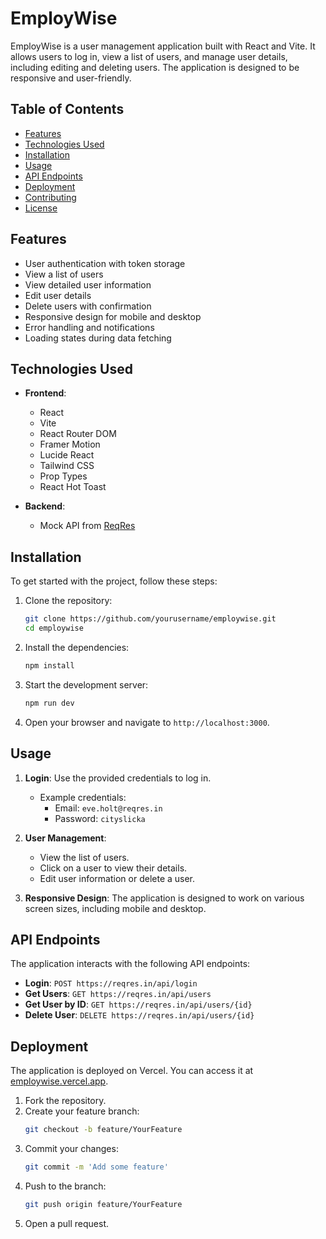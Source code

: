 # EmployWise

EmployWise is a user management application built with React and Vite. It allows users to log in, view a list of users, and manage user details, including editing and deleting users. The application is designed to be responsive and user-friendly.

## Table of Contents

- [Features](#features)
- [Technologies Used](#technologies-used)
- [Installation](#installation)
- [Usage](#usage)
- [API Endpoints](#api-endpoints)
- [Deployment](#deployment)
- [Contributing](#contributing)
- [License](#license)

## Features

- User authentication with token storage
- View a list of users
- View detailed user information
- Edit user details
- Delete users with confirmation
- Responsive design for mobile and desktop
- Error handling and notifications
- Loading states during data fetching

## Technologies Used

- **Frontend**: 
  - React
  - Vite
  - React Router DOM
  - Framer Motion
  - Lucide React
  - Tailwind CSS
  - Prop Types
  - React Hot Toast

- **Backend**: 
  - Mock API from [ReqRes](https://reqres.in)

## Installation

To get started with the project, follow these steps:

1. Clone the repository:
   ```bash
   git clone https://github.com/yourusername/employwise.git
   cd employwise
   ```

2. Install the dependencies:
   ```bash
   npm install
   ```

3. Start the development server:
   ```bash
   npm run dev
   ```

4. Open your browser and navigate to `http://localhost:3000`.

## Usage

1. **Login**: Use the provided credentials to log in.
   - Example credentials:
     - Email: `eve.holt@reqres.in`
     - Password: `cityslicka`

2. **User Management**:
   - View the list of users.
   - Click on a user to view their details.
   - Edit user information or delete a user.

3. **Responsive Design**: The application is designed to work on various screen sizes, including mobile and desktop.

## API Endpoints

The application interacts with the following API endpoints:

- **Login**: `POST https://reqres.in/api/login`
- **Get Users**: `GET https://reqres.in/api/users`
- **Get User by ID**: `GET https://reqres.in/api/users/{id}`
- **Delete User**: `DELETE https://reqres.in/api/users/{id}`

## Deployment

The application is deployed on Vercel. You can access it at [employwise.vercel.app](https://employwise-awa00bg28-nitin919s-projects.vercel.app).


1. Fork the repository.
2. Create your feature branch:
   ```bash
   git checkout -b feature/YourFeature
   ```
3. Commit your changes:
   ```bash
   git commit -m 'Add some feature'
   ```
4. Push to the branch:
   ```bash
   git push origin feature/YourFeature
   ```
5. Open a pull request.

